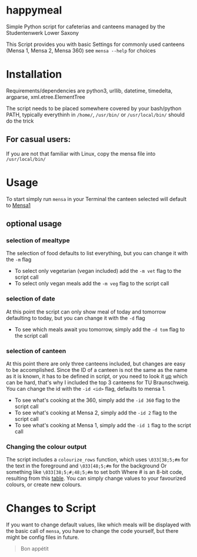 # happymeal
Simple Python script for cafeterias and canteens managed by the Studentenwerk Lower Saxony 

This Script provides you with basic Settings for commonly used canteens (Mensa 1, Mensa 2, Mensa 360) see `mensa --help` for choices

# Installation
Requirements/dependencies are python3, urllib, datetime, timedelta, argparse, xml.etree.ElementTree

The script needs to be placed somewhere covered by your bash/python PATH, typically everythinh in `/home/`, `/usr/bin/` or `/usr/local/bin/` should do the trick

## For casual users:
If you are not that familiar with Linux, copy the mensa file into `/usr/local/bin/`

# Usage
To start simply run `mensa` in your Terminal the canteen selected will default to [Mensa1](https://www.stw-on.de/braunschweig/essen/mensen-cafeterien/mensa-1/)

## optional usage

### selection of mealtype
The selection of food defaults to list everything, but you can change it with the `-m` flag
* To select only vegetarian (vegan included) add the `-m vet` flag to the script call
* To select only vegan meals add the `-m veg` flag to the script call

### selection of date
At this point the script can only show meal of today and tomorrow defaulting to today, but you can change it with the `-d` flag
* To see which meals await you tomorrow, simply add the `-d tom` flag to the script call

### selection of canteen
At this point there are only three canteens included, but changes are easy to be accomplished. Since the ID of a canteen is not the same as the name as it is known, it has to be defined in script, or you need to look it [up](http://api.stw-on.de/xml/mensa.xml) which can be hard, that's why I included the top 3 canteens for TU Braunschweig. You can change the id with the `-id <id>` flag, defaults to mensa 1.
* To see what's cooking at the 360, simply add the `-id 360` flag to the script call
* To see what's cooking at Mensa 2, simply add the `-id 2` flag to the script call
* To see what's cooking at Mensa 1, simply add the `-id 1` flag to the script call

### Changing the colour output
The script includes a `colourize_rows` function, which uses `\033[38;5;#m` for the text in the foreground and `\033[48;5;#m` for the background
Or something like `\033[38;5;#;48;5;#m` to set both 
Where # is an 8-bit code, resulting from this [table](https://web.archive.org/web/20131010034437im_/http://bitmote.com/public/8-bit_color_table.png).
You can simply change values to your favourized colours, or create new colours.

# Changes to Script
If you want to change default values, like which meals will be displayed with the basic call of `mensa`, you have to change the code yourself, but there might be config files in future.


> Bon appétit
